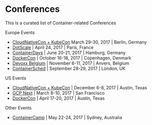 # Conferences

This is a curated list of Container-related Conferences

Europe Events

* [CloudNativeCon + KubeCon](https://events.linuxfoundation.org/events/cloudnativecon-and-kubecon-europe) March 29-30, 2017 | Berlin, Germany
* [DotScale](https://www.dotscale.io/) | April 24, 2017 | Paris, France
* [ContainerDays](https://containerdays.io/) | June 20-21, 2017 | Hamburg, Germany
* [DockerCon](https://blog.docker.com/2016/11/dockercon-returns-europe-2017/) | October 16-18, 2017 | Copenhagen, Denmark
* [Devoxx Belgium](https://devoxx.com/) | November 6-11, 2017 | Anvers, Belgium
* [ContainerSched](https://skillsmatter.com/conferences/8229-containersched-2017-the-conference-on-devops-cloud-containers-and-schedulers) | September 28-29, 2017 | London, UK

US Events

* [CloudNativeCon + KubeCon](https://events.linuxfoundation.org/events/cloudnativecon-and-kubecon-north-america) | December 6-8, 2017 | Austin, Texas
* [GCP Next](https://cloudnext.withgoogle.com/) | March 8-10, 2017 | San Francisco
* [DockerCon](http://2017.dockercon.com/) | April 17-20, 2017 | Austin, Texas

Other Events

* [ContainerCamp](https://2017.container.camp/au/) | May 22-24, 2017 | Sydney, Australia

